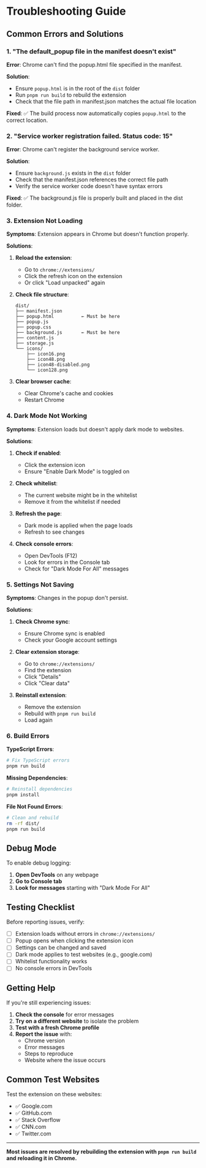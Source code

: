 # Troubleshooting Guide

## Common Errors and Solutions

### 1. "The default_popup file in the manifest doesn't exist"

**Error**: Chrome can't find the popup.html file specified in the manifest.

**Solution**:

- Ensure `popup.html` is in the root of the `dist` folder
- Run `pnpm run build` to rebuild the extension
- Check that the file path in manifest.json matches the actual file location

**Fixed**: ✅ The build process now automatically copies `popup.html` to the correct location.

### 2. "Service worker registration failed. Status code: 15"

**Error**: Chrome can't register the background service worker.

**Solution**:

- Ensure `background.js` exists in the `dist` folder
- Check that the manifest.json references the correct file path
- Verify the service worker code doesn't have syntax errors

**Fixed**: ✅ The background.js file is properly built and placed in the dist folder.

### 3. Extension Not Loading

**Symptoms**: Extension appears in Chrome but doesn't function properly.

**Solutions**:

1. **Reload the extension**:

   - Go to `chrome://extensions/`
   - Click the refresh icon on the extension
   - Or click "Load unpacked" again

2. **Check file structure**:

   ```
   dist/
   ├── manifest.json
   ├── popup.html          ← Must be here
   ├── popup.js
   ├── popup.css
   ├── background.js       ← Must be here
   ├── content.js
   ├── storage.js
   └── icons/
       ├── icon16.png
       ├── icon48.png
       ├── icon48-disabled.png
       └── icon128.png
   ```

3. **Clear browser cache**:
   - Clear Chrome's cache and cookies
   - Restart Chrome

### 4. Dark Mode Not Working

**Symptoms**: Extension loads but doesn't apply dark mode to websites.

**Solutions**:

1. **Check if enabled**:

   - Click the extension icon
   - Ensure "Enable Dark Mode" is toggled on

2. **Check whitelist**:

   - The current website might be in the whitelist
   - Remove it from the whitelist if needed

3. **Refresh the page**:

   - Dark mode is applied when the page loads
   - Refresh to see changes

4. **Check console errors**:
   - Open DevTools (F12)
   - Look for errors in the Console tab
   - Check for "Dark Mode For All" messages

### 5. Settings Not Saving

**Symptoms**: Changes in the popup don't persist.

**Solutions**:

1. **Check Chrome sync**:

   - Ensure Chrome sync is enabled
   - Check your Google account settings

2. **Clear extension storage**:

   - Go to `chrome://extensions/`
   - Find the extension
   - Click "Details"
   - Click "Clear data"

3. **Reinstall extension**:
   - Remove the extension
   - Rebuild with `pnpm run build`
   - Load again

### 6. Build Errors

**TypeScript Errors**:

```bash
# Fix TypeScript errors
pnpm run build
```

**Missing Dependencies**:

```bash
# Reinstall dependencies
pnpm install
```

**File Not Found Errors**:

```bash
# Clean and rebuild
rm -rf dist/
pnpm run build
```

## Debug Mode

To enable debug logging:

1. **Open DevTools** on any webpage
2. **Go to Console tab**
3. **Look for messages** starting with "Dark Mode For All"

## Testing Checklist

Before reporting issues, verify:

- [ ] Extension loads without errors in `chrome://extensions/`
- [ ] Popup opens when clicking the extension icon
- [ ] Settings can be changed and saved
- [ ] Dark mode applies to test websites (e.g., google.com)
- [ ] Whitelist functionality works
- [ ] No console errors in DevTools

## Getting Help

If you're still experiencing issues:

1. **Check the console** for error messages
2. **Try on a different website** to isolate the problem
3. **Test with a fresh Chrome profile**
4. **Report the issue** with:
   - Chrome version
   - Error messages
   - Steps to reproduce
   - Website where the issue occurs

## Common Test Websites

Test the extension on these websites:

- ✅ Google.com
- ✅ GitHub.com
- ✅ Stack Overflow
- ✅ CNN.com
- ✅ Twitter.com

---

**Most issues are resolved by rebuilding the extension with `pnpm run build` and reloading it in Chrome.**
